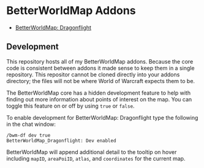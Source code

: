 # BetterWorldMap Addons
- [BetterWorldMap: Dragonflight](https://www.curseforge.com/wow/addons/betterworldmap-dragonflight)

## Development
This repository hosts all of my BetterWorldMap addons. Because the core code is consistent between addons it made sense to keep them in a single repository. This repositor cannot be cloned directly into your addons directory; the files will not be where World of Warcraft expects them to be.

The BetterWorldMap core has a hidden development feature to help with finding out more information about points of interest on the map. You can toggle this feature on or off by using `true` or `false`.

To enable development for BetterWorldMap: Dragonflight type the following in the chat window:
```
/bwm-df dev true
BetterWorldMap_Dragonflight: Dev enabled
```
BetterWorldMap will append additional detail to the tooltip on hover including `mapID`, `areaPoiID`, `atlas`, and `coordinates` for the current map.
